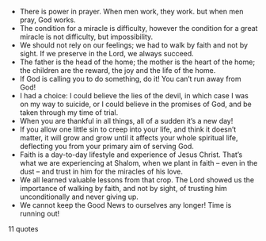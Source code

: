  - There is power in prayer. When men work, they work. but when men pray, God works.
 - The condition for a miracle is difficulty, however the condition for a great miracle is not difficulty, but impossibility.
 - We should not rely on our feelings; we had to walk by faith and not by sight. If we preserve in the Lord, we always succeed.
 - The father is the head of the home; the mother is the heart of the home; the children are the reward, the joy and the life of the home.
 - If God is calling you to do something, do it! You can’t run away from God!
 - I had a choice: I could believe the lies of the devil, in which case I was on my way to suicide, or I could believe in the promises of God, and be taken through my time of trial.
 - When you are thankful in all things, all of a sudden it’s a new day!
 - If you allow one little sin to creep into your life, and think it doesn’t matter, it will grow and grow until it affects your whole spiritual life, deflecting you from your primary aim of serving God.
 - Faith is a day-to-day lifestyle and experience of Jesus Christ. That’s what we are experiencing at Shalom, when we plant in faith – even in the dust – and trust in him for the miracles of his love.
 - We all learned valuable lessons from that crop. The Lord showed us the importance of walking by faith, and not by sight, of trusting him unconditionally and never giving up.
 - We cannot keep the Good News to ourselves any longer! Time is running out!

11 quotes